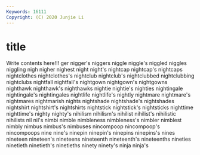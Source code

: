 ```yaml
---
Keywords: 16111
Copyright: (C) 2020 Junjie Li
---
```


# title

Write contents here!!!
ger 
nigger's 
niggers 
niggle 
niggle's
niggled 
niggles 
niggling 
nigh 
nigher 
nighest 
night 
night's 
nightcap 
nightcap's
nightcaps 
nightclothes 
nightclothes's 
nightclub 
nightclub's 
nightclubbed 
nightclubbing 
nightclubs 
nightfall 
nightfall's
nightgown 
nightgown's 
nightgowns 
nighthawk 
nighthawk's 
nighthawks 
nightie 
nightie's 
nighties 
nightingale
nightingale's 
nightingales 
nightlife 
nightlife's 
nightly 
nightmare 
nightmare's 
nightmares 
nightmarish 
nights
nightshade 
nightshade's 
nightshades 
nightshirt 
nightshirt's 
nightshirts 
nightstick 
nightstick's 
nightsticks 
nighttime
nighttime's 
nighty 
nighty's 
nihilism 
nihilism's 
nihilist 
nihilist's 
nihilistic 
nihilists 
nil
nil's 
nimbi 
nimble 
nimbleness 
nimbleness's 
nimbler 
nimblest 
nimbly 
nimbus 
nimbus's
nimbuses 
nincompoop 
nincompoop's 
nincompoops 
nine 
nine's 
ninepin 
ninepin's 
ninepins 
ninepins's
nines 
nineteen 
nineteen's 
nineteens 
nineteenth 
nineteenth's 
nineteenths 
nineties 
ninetieth 
ninetieth's
ninetieths 
ninety 
ninety's 
ninja 
ninja's 

